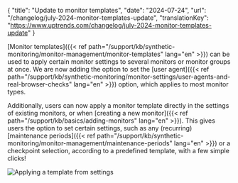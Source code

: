 {
  "title": "Update to monitor templates",
  "date": "2024-07-24",
  "url": "/changelog/july-2024-monitor-templates-update",
  "translationKey": "https://www.uptrends.com/changelog/july-2024-monitor-templates-update"
}

[Monitor templates]({{< ref path="/support/kb/synthetic-monitoring/monitor-management/monitor-templates" lang="en" >}}) can be used to apply certain monitor settings to several monitors or monitor groups at once. We are now adding the option to set the [user agent]({{< ref path="/support/kb/synthetic-monitoring/monitor-settings/user-agents-and-real-browser-checks" lang="en" >}}) option, which applies to most monitor types.

Additionally, users can now apply a monitor template directly in the settings of existing monitors, or when [creating a new monitor]({{< ref path="/support/kb/basics/adding-monitors" lang="en" >}}). This gives users the option to set certain settings, such as any (recurring) [maintenance periods]({{< ref path="/support/kb/synthetic-monitoring/monitor-management/maintenance-periods" lang="en" >}}) or a checkpoint selection, according to a predefined template, with a few simple clicks!

![Applying a template from settings](/img/content/scr-apply-template-from-settings.min.png)